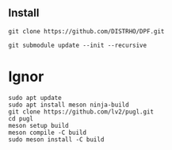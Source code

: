 ## Install
```git clone https://github.com/DISTRHO/DPF.git```

```git submodule update --init --recursive```


# Ignor
```
sudo apt update
sudo apt install meson ninja-build
git clone https://github.com/lv2/pugl.git
cd pugl
meson setup build
meson compile -C build
sudo meson install -C build
```
